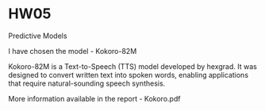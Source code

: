 # HW05

Predictive Models

I have chosen the model - Kokoro-82M

Kokoro-82M is a Text-to-Speech (TTS) model developed by hexgrad. 
It was designed to convert written text into spoken words, enabling applications that require natural-sounding speech synthesis.

More information available in the report - Kokoro.pdf
